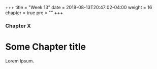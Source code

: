 +++
title = "Week 13"
date = 2018-08-13T20:47:02-04:00
weight = 16
chapter = true
pre = "<b></b>"
+++

### Chapter X

# Some Chapter title

Lorem Ipsum.